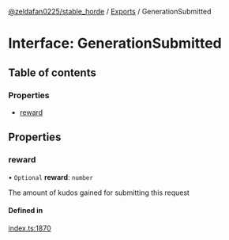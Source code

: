 [@zeldafan0225/stable_horde](../README.md) / [Exports](../modules.md) / GenerationSubmitted

# Interface: GenerationSubmitted

## Table of contents

### Properties

- [reward](GenerationSubmitted.md#reward)

## Properties

### reward

• `Optional` **reward**: `number`

The amount of kudos gained for submitting this request

#### Defined in

[index.ts:1870](https://github.com/ZeldaFan0225/stable_horde/blob/cc34adc/index.ts#L1870)
